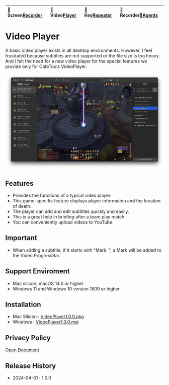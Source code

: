 | 🐻 Screen[Recorder](/ScreenRecorder) | 🐯 Video[Player](/VideoPlayer) | 🐼 Key[Repeater](/KeyRepeater) | 🐥 Recorder[Agents](#) |
|:----------|:----------|:----------|:----------|

# Video Player
A basic video player exists in all desktop environments. However, I feel frustrated because subtitles are not supported or the file size is too heavy. And i felt the need for a new video player for the special features we provide only for CafeTools VideoPlayer.

![](images/player-pvp.png) 


## Features
- Provides the functions of a typical video player.
- This game-specific feature displays player information and the location of death.
- The player can add and edit subtitles quickly and easily.
- This is a great help in briefing after a team play match.
- You can conveniently upload videos to YouTube.

## Important
- When adding a subtitle, if it starts with "Mark: ", a Mark will be added to the Video ProgressBar.

## Support Enviroment
- Mac silicon, macOS 14.0 or higher
- Windows 11 and Windows 10 version 1809 or higher

## Installation

- Mac Silicon : [VideoPlayer1.0.0.pkg](release/VideoPlayer-lite-1.0.0.pkg)
- Windows : [VideoPlayer1.0.0.msi](#)

## Privacy Policy
[Open Document](policy)

## Release History
- 2024-04-01 : 1.0.0


